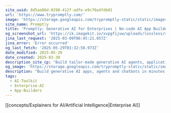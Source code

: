 ```yaml
---
site_uuid: 8d5ae86d-0298-412f-adfe-e9c70a4fdb01
url: 'https://www.trypromptly.com/'
image: 'https://storage.googleapis.com/trypromptly-static/static/images/logo.png'
site_name: Promptly
title: 'Promptly: Generative AI for Enterprises | No-code AI App Builder'
og_screenshot_url: 'https://ik.imagekit.io/xvpgfijuw/uploads/lossless/screenshots/20250529_Promptly_og_screenshot.jpeg'
jina_last_request: '2025-03-09T06:45:21.057Z'
jina_error: 'Error occurred'
og_last_fetch: '2025-05-29T01:32:50.973Z'
date_modified: 2025-05-29
date_created: 2025-03-30
description_site_cp: "Build tailor-made generative AI agents, applications and chatbots that cater to your users' unique needs. Seamlessly integrate your own data and GPT-powered models without any coding experience."
og_image: 'https://storage.googleapis.com/trypromptly-static/static/images/logo.png'
description: "Build generative AI apps, agents and chatbots in minutes with Promptly's no-code platform."
tags:
  - AI-Toolkit
  - Enterprise-AI
  - App-Builders
---
```


[[concepts/Explainers for AI/Artificial Intelligence|Enterprise AI]]